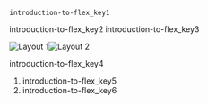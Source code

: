 ```ngMeta
introduction-to-flex_key1
```

introduction-to-flex_key2
introduction-to-flex_key3


![Layout 1](images/flex-layout-1.png)![Layout 2](images/flex-layout-2.png)

introduction-to-flex_key4


1. introduction-to-flex_key5
2. introduction-to-flex_key6
